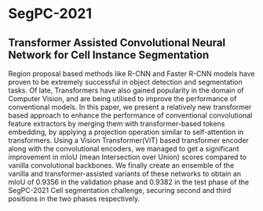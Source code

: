# SegPC-2021

## Transformer Assisted Convolutional Neural Network for Cell Instance Segmentation

Region proposal based methods like R-CNN and Faster R-CNN models have proven to be extremely successful in object detection and segmentation tasks.  Of late, Transformers have also gained popularity in the domain of Computer Vision, and are being utilised to improve the performance of conventional models.
In this paper, we present a relatively new transformer based approach to enhance the performance of conventional convolutional feature extractors by merging them with transformer-based tokens embedding, by applying a projection operation similar to self-attention in transformers. Using a Vision Transformer(ViT) based transformer encoder along with the convolutional encoders, we managed to get a significant improvement in mIoU (mean Intersection over Union) scores compared to vanilla convolutional backbones. We finally create an ensemble of the vanilla and transformer-assisted variants of these networks to obtain an mIoU of 0.9356 in the validation phase and 0.9382 in the test phase of the SegPC-2021 Cell segmentation challenge, securing second and third positions in the two phases respectively.
